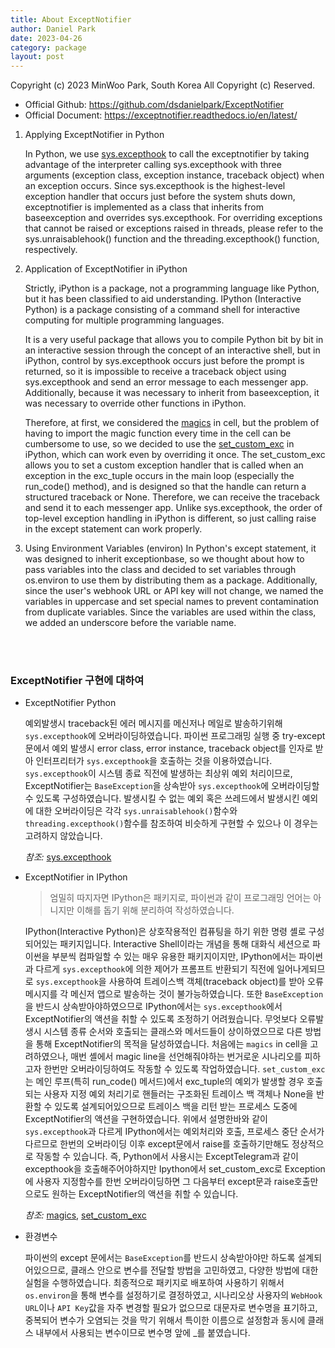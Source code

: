 ```yaml
---
title: About ExceptNotifier 
author: Daniel Park
date: 2023-04-26
category: package
layout: post
---
```



Copyright (c) 2023 MinWoo Park, South Korea
All Copyright (c) Reserved.

- Official Github: https://github.com/dsdanielpark/ExceptNotifier
- Official Document: https://exceptnotifier.readthedocs.io/en/latest/


1. Applying ExceptNotifier in Python

    In Python, we use [sys.excepthook](https://docs.python.org/ko/3/library/sys.html#sys.excepthook) to call the exceptnotifier by taking advantage of the interpreter calling sys.excepthook with three arguments (exception class, exception instance, traceback object) when an exception occurs. Since sys.excepthook is the highest-level exception handler that occurs just before the system shuts down, exceptnotifier is implemented as a class that inherits from baseexception and overrides sys.excepthook. For overriding exceptions that cannot be raised or exceptions raised in threads, please refer to the sys.unraisablehook() function and the threading.excepthook() function, respectively.

2. Application of ExceptNotifier in iPython

    Strictly, iPython is a package, not a programming language like Python, but it has been classified to aid understanding.
    IPython (Interactive Python) is a package consisting of a command shell for interactive computing for multiple programming languages.

    It is a very useful package that allows you to compile Python bit by bit in an interactive session through the concept of an interactive shell, but in iPython, control by sys.excepthook occurs just before the prompt is returned, so it is impossible to receive a traceback object using sys.excepthook and send an error message to each messenger app. Additionally, because it was necessary to inherit from baseexception, it was necessary to override other functions in iPython.

    Therefore, at first, we considered the [magics](https://ipython.readthedocs.io/en/stable/interactive/magics.html) in cell, but the problem of having to import the magic function every time in the cell can be cumbersome to use, so we decided to use the [set_custom_exc](https://ipython.readthedocs.io/en/stable/api/generated/IPython.core.interactiveshell.html) in iPython, which can work even by overriding it once. The set_custom_exc allows you to set a custom exception handler that is called when an exception in the exc_tuple occurs in the main loop (especially the run_code() method), and is designed so that the handle can return a structured traceback or None. Therefore, we can receive the traceback and send it to each messenger app. Unlike sys.excepthook, the order of top-level exception handling in iPython is different, so just calling raise in the except statement can work properly.

3. Using Environment Variables (environ)
    In Python's except statement, it was designed to inherit exceptionbase, so we thought about how to pass variables into the class and decided to set variables through os.environ to use them by distributing them as a package. Additionally, since the user's webhook URL or API key will not change, we named the variables in uppercase and set special names to prevent contamination from duplicate variables. Since the variables are used within the class, we added an underscore before the variable name.

<br><br>

### ExceptNotifier 구현에 대하여

- ExceptNotifier Python

    예외발생시 traceback된 에러 메시지를 메신저나 메일로 발송하기위해 `sys.excepthook`에 오버라이딩하였습니다. 파이썬 프로그래밍 실행 중 try-except문에서 예외 발생시 error class, error instance, traceback object를 인자로 받아 인터프리터가 `sys.excepthook`을 호출하는 것을 이용하였습니다. `sys.excepthook`이 시스템 종료 직전에 발생하는 최상위 예외 처리이므로, ExceptNotifier는 `BaseException`을 상속받아 `sys.excepthook`에 오버라이딩할 수 있도록 구성하였습니다. 발생시킬 수 없는 예외 혹은 쓰레드에서 발생시킨 예외에 대한 오버라이딩은 각각 `sys.unraisablehook()`함수와 `threading.excepthook()`함수를 참조하여 비슷하게 구현할 수 있으나 이 경우는 고려하지 않았습니다. 
    
    *참조:* [sys.excepthook](https://docs.python.org/ko/3/library/sys.html#sys.excepthook)

- ExceptNotifier in IPython

    > 엄밀히 따지자면 IPython은 패키지로, 파이썬과 같이 프로그래밍 언어는 아니지만 이해를 돕기 위해 분리하여 작성하였습니다.

    IPython(Interactive Python)은 상호작용적인 컴퓨팅을 하기 위한 명령 셸로 구성되어있는 패키지입니다.
    Interactive Shell이라는 개념을 통해 대화식 세션으로 파이썬을 부분씩 컴파일할 수 있는 매우 유용한 패키지이지만, IPython에서는 파이썬과 다르게 `sys.excepthook`에 의한 제어가 프롬프트 반환되기 직전에 일어나게되므로 `sys.excepthook`을 사용하여 트레이스백 객체(traceback object)를 받아 오류 메시지를 각 메신저 앱으로 발송하는 것이 불가능하였습니다. 또한 `BaseException`을 반드시 상속받아야하였으므로 IPython에서는 `sys.excepthook`에서 ExceptNotifier의 액션을 취할 수 있도록 조정하기 어려웠습니다. 무엇보다 오류발생시 시스템 종류 순서와 호출되는 클래스와 메서드들이 상이하였으므로 다른 방법을 통해 ExceptNotifier의 목적을 달성하였습니다.
    처음에는 `magics` in cell을 고려하였으나, 매번 셸에서 magic line을 선언해줘야하는 번거로운 시나리오를 피하고자 한번만 오버라이딩하여도 작동할 수 있도록 작업하였습니다. `set_custom_exc`는 메인 루프(특히 run_code() 메서드)에서 exc_tuple의 예외가 발생할 경우 호출되는 사용자 지정 예외 처리기로 핸들러는 구조화된 트레이스 백 객체나 None을 반환할 수 있도록 설계되어있으므로 트레이스 백을 리턴 받는 프로세스 도중에 ExceptNotifier의 액션을 구현하였습니다. 위에서 설명한바와 같이 `sys.excepthook`과 다르게 IPython에서는 예외처리와 호출, 프로세스 중단 순서가 다르므로 한번의 오버라이딩 이후 except문에서 raise를 호출하기만해도 정상적으로 작동할 수 있습니다. 즉, Python에서 사용시는 ExceptTelegram과 같이 excepthook을 호출해주어야하지만 Ipython에서 set_custom_exc로 Exception에 사용자 지정함수를 한번 오버라이딩하면 그 다음부터 except문과 raise호출만으로도 원하는 ExceptNotifier의 액션을 취할 수 있습니다.

    *참조:*
    [magics](https://ipython.readthedocs.io/en/stable/interactive/magics.html), [set_custom_exc](https://ipython.readthedocs.io/en/stable/api/generated/IPython.core.interactiveshell.html)


- 환경변수

    파이썬의 except 문에서는 `BaseException`를 반드시 상속받아야만 하도록 설계되어있으므로, 클래스 안으로 변수를 전달할 방법을 고민하였고, 다양한 방법에 대한 실험을 수행하였습니다. 최종적으로 패키지로 배포하여 사용하기 위해서 `os.environ`을 통해 변수를 설정하기로 결정하였고, 시나리오상 사용자의 `WebHook URL`이나 `API Key`값을 자주 변경할 필요가 없으므로 대문자로 변수명을 표기하고, 중복되어 변수가 오염되는 것을 막기 위해서 특이한 이름으로 설정함과 동시에 클래스 내부에서 사용되는 변수이므로 변수명 앞에 _를 붙였습니다.